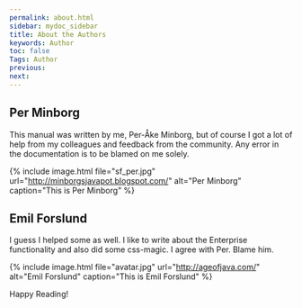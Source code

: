```yaml
---
permalink: about.html
sidebar: mydoc_sidebar
title: About the Authors
keywords: Author
toc: false
Tags: Author
previous:
next:
---
```


## Per Minborg
This manual was written by me, Per-Åke Minborg, but of course I got a lot of help from my colleagues and feedback from the community. Any error in the documentation is to be blamed on me solely. 

{% include image.html file="sf_per.jpg" url="http://minborgsjavapot.blogspot.com/" alt="Per Minborg" caption="This is Per Minborg" %}

## Emil Forslund
I guess I helped some as well. I like to write about the Enterprise functionality and also did some css-magic. I agree with Per. Blame him.

{% include image.html file="avatar.jpg" url="http://ageofjava.com/" alt="Emil Forslund" caption="This is Emil Forslund" %}

Happy Reading!
